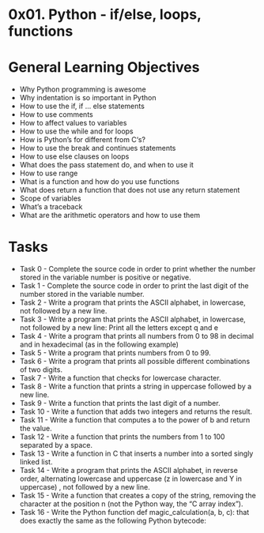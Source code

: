 # 0x01. Python - if/else, loops, functions

# General Learning Objectives
* Why Python programming is awesome
* Why indentation is so important in Python
* How to use the if, if ... else statements
* How to use comments
* How to affect values to variables
* How to use the while and for loops
* How is Python’s for different from C‘s?
* How to use the break and continues statements
* How to use else clauses on loops
* What does the pass statement do, and when to use it
* How to use range
* What is a function and how do you use functions
* What does return a function that does not use any return statement
* Scope of variables
* What’s a traceback
* What are the arithmetic operators and how to use them

# Tasks
* Task 0 - Complete the source code in order to print whether the number stored in the variable number is positive or negative. 
* Task 1 - Complete the source code in order to print the last digit of the number stored in the variable number.
* Task 2 - Write a program that prints the ASCII alphabet, in lowercase, not followed by a new line.
* Task 3 - Write a program that prints the ASCII alphabet, in lowercase, not followed by a new line: Print all the letters except q and e
* Task 4 - Write a program that prints all numbers from 0 to 98 in decimal and in hexadecimal (as in the following example)
* Task 5 - Write a program that prints numbers from 0 to 99.
* Task 6 - Write a program that prints all possible different combinations of two digits.
* Task 7 - Write a function that checks for lowercase character.
* Task 8 - Write a function that prints a string in uppercase followed by a new line.
* Task 9 - Write a function that prints the last digit of a number.
* Task 10 - Write a function that adds two integers and returns the result.
* Task 11 - Write a function that computes a to the power of b and return the value.
* Task 12 - Write a function that prints the numbers from 1 to 100 separated by a space.
* Task 13 - Write a function in C that inserts a number into a sorted singly linked list.
* Task 14 - Write a program that prints the ASCII alphabet, in reverse order, alternating lowercase and uppercase (z in lowercase and Y in uppercase) , not followed by a new line.
* Task 15 - Write a function that creates a copy of the string, removing the character at the position n (not the Python way, the “C array index”).
* Task 16 - Write the Python function def magic_calculation(a, b, c): that does exactly the same as the following Python bytecode:
